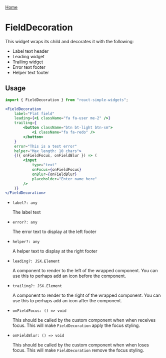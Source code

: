 [Home](../../../README.md)

# FieldDecoration

This widget wraps its child and decorates it with the following:

- Label text header
- Leading widget
- Trailing widget
- Error text footer
- Helper text footer

## Usage

```jsx
import { FieldDecoration } from "react-simple-widgets";

<FieldDecoration
    label="Flat field"
    leading={<i className="fa fa-user me-2" />}
    trailing={
        <button className="btn bt-light btn-sm">
            <i className="fa fa-redo" />
        </button>
    }
    error="This is a test error"
    helper="Max length: 10 chars">
    {({ onFieldFocus, onFieldBlur }) => (
        <input
            type="text"
            onFocus={onFieldFocus}
            onBlur={onFieldBlur}
            placeholder="Enter name here"
		/>
    )}
</FieldDecoration>
```

-   `label?: any`

    The label text

- `error?: any`

  The error text to display at the left footer

-   `helper?: any`

    A helper text to display at the right footer

-   `leading?: JSX.Element`

    A component to render to the left of the wrapped component. You can use this to perhaps add an
    icon before the component.

-   `trailing?: JSX.Element`

    A component to render to the right of the wrapped component. You can use this to perhaps add an
    icon after the component.

-   `onFieldFocus: () => void`

    This should be called by the custom component when when receives focus. This will make
    `FieldDecoration` apply the focus styling.

-   `onFieldBlur: () => void`

    This should be called by the custom component when when loses focus. This will make `FieldDecoration`
    remove the focus styling.
